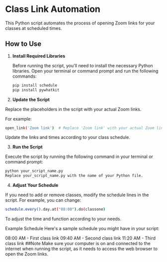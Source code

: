 # Class Link Automation

This Python script automates the process of opening Zoom links for your classes at scheduled times.

## How to Use

1. **Install Required Libraries**

   Before running the script, you'll need to install the necessary Python libraries. Open your terminal or command prompt and run the following commands:

   ```bash
   pip install schedule
   pip install pywhatkit
2. **Update the Script**

Replace the placeholders in the script with your actual Zoom links. 

For example:
```bash
open_link('Zoom link')  # Replace 'Zoom link' with your actual Zoom link
```
Update the links and times according to your class schedule.

3. **Run the Script**

Execute the script by running the following command in your terminal or command prompt:

```bash
python your_script_name.py
Replace your_script_name.py with the name of your Python file.
```
4. **Adjust Your Schedule**

If you need to add or remove classes, modify the schedule lines in the script. For example, you can change:

```bash
schedule.every().day.at("08:00").do(classone)
```
To adjust the time and function according to your needs.

Example Schedule
Here's a sample schedule you might have in your script:

08:00 AM - First class link
09:40 AM - Second class link
11:20 AM - Third class link
##Note
Make sure your computer is on and connected to the internet when running the script, as it needs to access the web browser to open the Zoom links.
